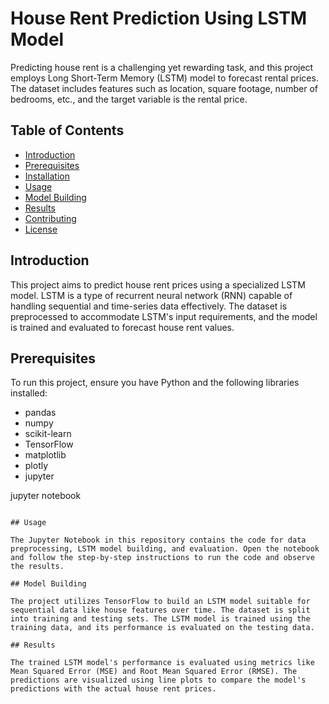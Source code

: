 # House Rent Prediction Using LSTM Model

Predicting house rent is a challenging yet rewarding task, and this project employs Long Short-Term Memory (LSTM) model to forecast rental prices. The dataset includes features such as location, square footage, number of bedrooms, etc., and the target variable is the rental price.

## Table of Contents

- [Introduction](#introduction)
- [Prerequisites](#prerequisites)
- [Installation](#installation)
- [Usage](#usage)
- [Model Building](#model-building)
- [Results](#results)
- [Contributing](#contributing)
- [License](#license)

## Introduction

This project aims to predict house rent prices using a specialized LSTM model. LSTM is a type of recurrent neural network (RNN) capable of handling sequential and time-series data effectively. The dataset is preprocessed to accommodate LSTM's input requirements, and the model is trained and evaluated to forecast house rent values.

## Prerequisites

To run this project, ensure you have Python and the following libraries installed:

- pandas
- numpy
- scikit-learn
- TensorFlow
- matplotlib
- plotly
- jupyter


jupyter notebook
```

## Usage

The Jupyter Notebook in this repository contains the code for data preprocessing, LSTM model building, and evaluation. Open the notebook and follow the step-by-step instructions to run the code and observe the results.

## Model Building

The project utilizes TensorFlow to build an LSTM model suitable for sequential data like house features over time. The dataset is split into training and testing sets. The LSTM model is trained using the training data, and its performance is evaluated on the testing data.

## Results

The trained LSTM model's performance is evaluated using metrics like Mean Squared Error (MSE) and Root Mean Squared Error (RMSE). The predictions are visualized using line plots to compare the model's predictions with the actual house rent prices.



```

